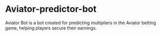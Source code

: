 # Aviator-predictor-bot
Aviator Bot is a bot created for predicting multipliers in the Aviator betting game, helping players secure their earnings.
